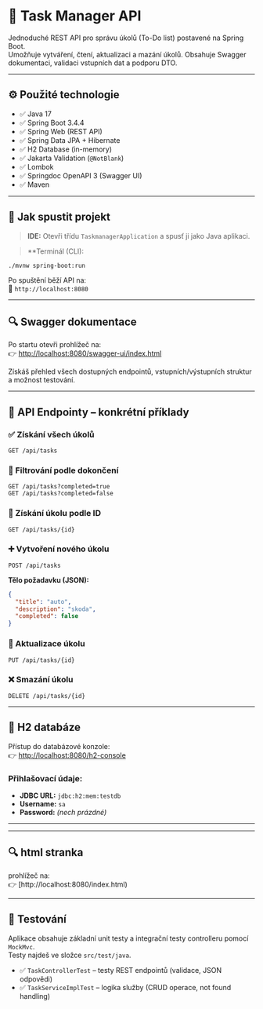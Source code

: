 # 📝 Task Manager API

Jednoduché REST API pro správu úkolů (To-Do list) postavené na Spring Boot.  
Umožňuje vytváření, čtení, aktualizaci a mazání úkolů. Obsahuje Swagger dokumentaci, validaci vstupních dat a podporu DTO.

---

## ⚙️ Použité technologie

- ✅ Java 17
- ✅ Spring Boot 3.4.4
- ✅ Spring Web (REST API)
- ✅ Spring Data JPA + Hibernate
- ✅ H2 Database (in-memory)
- ✅ Jakarta Validation (`@NotBlank`)
- ✅ Lombok
- ✅ Springdoc OpenAPI 3 (Swagger UI)
- ✅ Maven

---

## 🚀 Jak spustit projekt

> **IDE:** Otevři třídu `TaskmanagerApplication` a spusť ji jako Java aplikaci.

> **Terminál (CLI):
```bash
./mvnw spring-boot:run
```

Po spuštění běží API na:  
📍 `http://localhost:8080`

---

## 🔍 Swagger dokumentace

Po startu otevři prohlížeč na:  
👉 [http://localhost:8080/swagger-ui/index.html](http://localhost:8080/swagger-ui/index.html)

Získáš přehled všech dostupných endpointů, vstupních/výstupních struktur a možnost testování.

---

## 📀 API Endpointy – konkrétní příklady

### ✅ Získání všech úkolů
```http
GET /api/tasks
```

### 🔎 Filtrování podle dokončení
```http
GET /api/tasks?completed=true
GET /api/tasks?completed=false
```

### 📄 Získání úkolu podle ID
```http
GET /api/tasks/{id}
```

### ➕ Vytvoření nového úkolu
```http
POST /api/tasks
```
**Tělo požadavku (JSON):**
```json
{
  "title": "auto",
  "description": "skoda",
  "completed": false
}
```

### 🔄 Aktualizace úkolu
```http
PUT /api/tasks/{id}
```

### ❌ Smazání úkolu
```http
DELETE /api/tasks/{id}
```

---

## 💾 H2 databáze

Přístup do databázové konzole:  
👉 [http://localhost:8080/h2-console](http://localhost:8080/h2-console)

### Přihlašovací údaje:

- **JDBC URL:** `jdbc:h2:mem:testdb`
- **Username:** `sa`
- **Password:** _(nech prázdné)_

---
---

## 🔍 html stranka

prohlížeč na:  
👉 [http://localhost:8080/index.html)



---
## 🔧 Testování

Aplikace obsahuje základní unit testy a integrační testy controlleru pomocí `MockMvc`.  
Testy najdeš ve složce `src/test/java`.

- ✅ `TaskControllerTest` – testy REST endpointů (validace, JSON odpovědi)
- ✅ `TaskServiceImplTest` – logika služby (CRUD operace, not found handling)